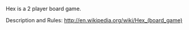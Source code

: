 Hex is a 2 player board game.

Description and Rules: http://en.wikipedia.org/wiki/Hex_(board_game)
